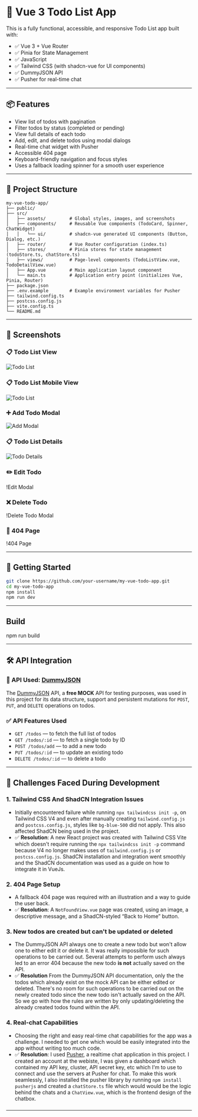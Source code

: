 # 📝 Vue 3 Todo List App

This is a fully functional, accessible, and responsive Todo List app built with:

- ✅ Vue 3 + Vue Router
- ✅ Pinia for State Management
- ✅ JavaScript
- ✅ Tailwind CSS (with shadcn-vue for UI components)
- ✅ DummyJSON API
- ✅ Pusher for real-time chat

---

## 📦 Features

- View list of todos with pagination
- Filter todos by status (completed or pending)
- View full details of each todo
- Add, edit, and delete todos using modal dialogs
- Real-time chat widget with Pusher
- Accessible 404 page
- Keyboard-friendly navigation and focus styles
- Uses a fallback loading spinner for a smooth user experience

---

## 📂 Project Structure

```
my-vue-todo-app/
├── public/
├── src/
│   ├── assets/         # Global styles, images, and screenshots
│   ├── components/     # Reusable Vue components (TodoCard, Spinner, ChatWidget)
│   │   └── ui/         # shadcn-vue generated UI components (Button, Dialog, etc.)
│   ├── router/         # Vue Router configuration (index.ts)
│   ├── stores/         # Pinia stores for state management (todoStore.ts, chatStore.ts)
│   ├── views/          # Page-level components (TodoListView.vue, TodoDetailView.vue)
│   ├── App.vue         # Main application layout component
│   └── main.ts         # Application entry point (initializes Vue, Pinia, Router)
├── package.json  
├── .env.example        # Example environment variables for Pusher
├── tailwind.config.ts
├── postcss.config.js
├── vite.config.ts
└── README.md
```

---

## 📸 Screenshots

### 📋 Todo List View

![Todo List](./src/assets/screenshots/todo-list.png)

### 📋 Todo List Mobile View

![Todo List](./src/assets/screenshots/todo-list-mobile.png)

### ➕ Add Todo Modal

![Add Modal](./src/assets/screenshots/add-modal.png)

### 📋 Todo List Details

![Todo Details](./src/assets/screenshots/todo-details.png)

### ✏️ Edit Todo

!Edit Modal

### ❌ Delete Todo

!Delete Todo Modal

### 🚫 404 Page

!404 Page

---
## 🚀 Getting Started

```bash
git clone https://github.com/your-username/my-vue-todo-app.git
cd my-vue-todo-app
npm install
npm run dev
```
---

## Build

npm run build

---

## 🛠 API Integration

### 📡 API Used: [DummyJSON](https://dummyjson.com/)

The [DummyJSON](https://dummyjson.com/) API, a **free MOCK** API for testing purposes, was used in this project for its data structure, support and persistent mutations for `POST`, `PUT`, and `DELETE` operations on todos.

### ✅ API Features Used

- `GET /todos` — to fetch the full list of todos  
- `GET /todos/:id` — to fetch a single todo by ID  
- `POST /todos/add` — to add a new todo  
- `PUT /todos/:id` — to update an existing todo  
- `DELETE /todos/:id` — to delete a todo

---

## 🧩 Challenges Faced During Development

### 1. Tailwind CSS And ShadCN Integration Issues
- Initially encountered failure while running `npx tailwindcss init -p`, on Tailwind CSS V4 and even after manually creating `tailwind.config.js` and `postcss.config.js`, styles like `bg-blue-500` did not apply. This also affected ShadCN being used in the project.
- ✅ **Resolution**: A new React project was created with Tailwind CSS Vite which doesn't require running the `npx tailwindcss init -p` command because V4 no longer makes uses of `tailwind.config.js` or `postcss.config.js`. ShadCN installation and integration went smoothly and the ShadCN documentation was used as a guide on how to integrate it in VueJs.


### 2. 404 Page Setup
- A fallback 404 page was required with an illustration and a way to guide the user back.
- ✅ **Resolution**: A `NotFoundView.vue` page was created, using an image, a descriptive message, and a ShadCN-styled “Back to Home” button.

### 3. New todos are created but can't be updated or deleted
- The DummyJSON API always one to create a new todo but won't allow one to either edit it or delete it. It was really impossible for such operations to be carried out. Several attempts to perform usch always led to an error 404 because the new todo **is not** actually saved on the API.
- ✅ **Resolution** From the DummyJSON API documentation, only the the todos which already exist on the mock API can be either edited or deleted. There's no room for such operations to be carried out on the newly created todo since the new todo isn't actually saved on the API. So we go with how the rules are written by only updating/deleting the already created todos found within the API.

### 4. Real-chat Capabilities
- Choosing the right and easy real-time chat capabilities for the app was a challenge. I needed to get one which would be easily integrated into the app without writing too much code.
- ✅ **Resolution**: I used [Pusher](https://www.pusher.com/), a realtime chat application in this project. I created an account at the webiste, I was given a dashboard which contained my API key, cluster, API secret key, etc which I'm to use to connect and use the servers at Pusher for chat. To make this work seamlessly, I also installed the pusher library by running `npm install pusherjs` and created a `chatStore.ts` file which would would be the logic behind the chats and a `ChatView.vue`, which is the frontend design of the chatbox.


###
---
